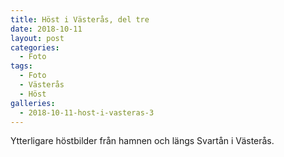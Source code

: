 ```yaml
---
title: Höst i Västerås, del tre
date: 2018-10-11
layout: post
categories:
  - Foto
tags:
  - Foto
  - Västerås
  - Höst
galleries:
  - 2018-10-11-host-i-vasteras-3
---
```


Ytterligare höstbilder från hamnen och längs Svartån i Västerås.
